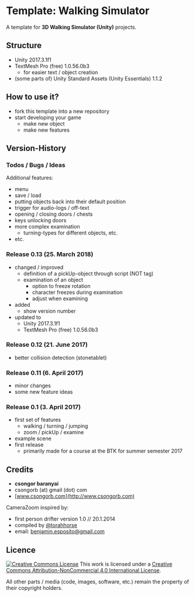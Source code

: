 # Template: Walking Simulator

A template for **3D Walking Simulator (Unity)** projects.

## Structure

- Unity 2017.3.1f1
- TextMesh Pro (free) 1.0.56.0b3
   - for easier text / object creation
- (some parts of) Unity Standard Assets (Unity Essentials) 1.1.2

## How to use it?

- fork this template into a new repository
- start developing your game
   - make new object
   - make new features

## Version-History

### Todos / Bugs / Ideas

Additional features:

- menu
- save / load
- putting objects back into their default position
- trigger for audio-logs / off-text
- opening / closing doors / chests
- keys unlocking doors
- more complex examination
   - turning-types for different objects, etc.
- etc.

### Release 0.13 (25. March 2018)

- changed / improved
	- definition of a pickUp-object through script (NOT tag)
	- examination of an object
		- option to freeze rotation
		- character freezes during examination
		- adjust when examining
- added
	- show version number
- updated to
	- Unity 2017.3.1f1
	- TextMesh Pro (free) 1.0.56.0b3

### Release 0.12 (21. June 2017)

- better collision detection (stonetablet)

### Release 0.11 (6. April 2017)

- minor changes
- some new feature ideas

### Release 0.1 (3. April 2017)

- first set of features
   - walking / turning / jumping
   - zoom / pickUp / examine
- example scene
- first release
   - primarily made for a course at the BTK for summer semester 2017

## Credits

- **csongor baranyai**  
- csongorb (at) gmail (dot) com  
- [www.csongorb.com](http://www.csongorb.com)

CameraZoom inspired by:

- first person drifter version 1.0 // 20.1.2014
- compiled by [@torahhorse](http://torahhorse.com)
- email: benjamin.esposito@gmail.com

## Licence

[![Creative Commons License](https://i.creativecommons.org/l/by-nc/4.0/88x31.png)](http://creativecommons.org/licenses/by-nc/4.0/)
This work is licensed under a [Creative Commons Attribution-NonCommercial 4.0 International License](http://creativecommons.org/licenses/by-nc/4.0/).

All other parts / media (code, images, software, etc.) remain the property of their copyright holders.
